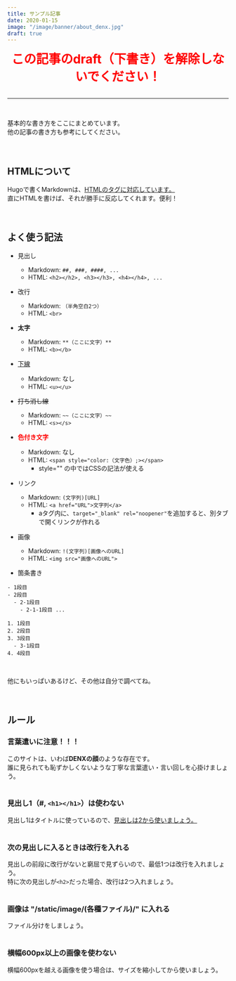 ```yaml
---
title: サンプル記事
date: 2020-01-15
image: "/image/banner/about_denx.jpg"
draft: true
---
```


<center><span style="color: red; font-weight: bold; font-size: 2em;">この記事のdraft（下書き）を解除しないでください！</span></center>
<br>
<hr>
<br>

基本的な書き方をここにまとめています。  
他の記事の書き方も参考にしてください。  
<br>
<br>

## HTMLについて
Hugoで書くMarkdownは、<u>HTMLのタグに対応しています。</u>  
直にHTMLを書けば、それが勝手に反応してくれます。便利！  
<br>
<br>

## よく使う記法
- 見出し
  - Markdown: `##, ###, ####, ...`
  - HTML: `<h2></h2>, <h3></h3>, <h4></h4>, ...`
- 改行
  - Markdown: `（半角空白2つ）`
  - HTML: `<br>`
- <b>太字</b>
  - Markdown: `**（ここに文字）**`
  - HTML: `<b></b>`
- <u>下線</u>
  - Markdown: なし
  - HTML: `<u></u>`
- <s>打ち消し線</s>
  - Markdown: `~~（ここに文字）~~`
  - HTML: `<s></s>`
- <span style="color: red; font-weight: bold;">色付き文字</span>
  - Markdown: なし
  - HTML: `<span style="color:（文字色）;></span>`
    - style="" の中ではCSSの記法が使える
- リンク
  - Markdown: `(文字列)[URL]`
  - HTML: `<a href="URL">文字列</a>`
    - aタグ内に、`target="_blank" rel="noopener"`を追加すると、別タブで開くリンクが作れる
- 画像
  - Markdown: `!(文字列)[画像へのURL]`
  - HTML: `<img src="画像へのURL">`

- 箇条書き

```
- 1段目
- 2段目
  - 2-1段目
    - 2-1-1段目 ...
```

```
1. 1段目
2. 2段目
3. 3段目
  - 3-1段目
4. 4段目
```

<br>

他にもいっぱいあるけど、その他は自分で調べてね。  
<br>
<br>

## ルール
### 言葉遣いに注意！！！
このサイトは、いわば<b>DENXの顔</b>のような存在です。  
誰に見られても恥ずかしくないような丁寧な言葉遣い・言い回しを心掛けましょう。  
<br>

### 見出し1（#, `<h1></h1>`）は使わない
見出し1はタイトルに使っているので、<u>見出しは2から使いましょう。</u>  
<br>

### 次の見出しに入るときは改行を入れる
見出しの前段に改行がないと窮屈で見ずらいので、最低1つは改行を入れましょう。  
特に次の見出しが`<h2>`だった場合、改行は2つ入れましょう。  
<br>

### 画像は "/static/image/(各種ファイル)/" に入れる
ファイル分けをしましょう。  
<br>

### 横幅600px以上の画像を使わない
横幅600pxを越える画像を使う場合は、サイズを縮小してから使いましょう。  